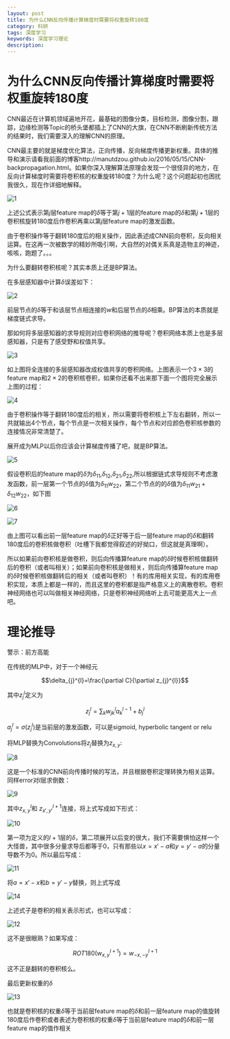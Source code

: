 ```yaml
---
layout: post
title: 为什么CNN反向传播计算梯度时需要将权重旋转180度
category: 科研
tags: 深度学习
keywords: 深度学习理论
description: 
---
```


# 为什么CNN反向传播计算梯度时需要将权重旋转180度

CNN最近在计算机领域遍地开花，最基础的图像分类，目标检测，图像分割，跟踪，边缘检测等Topic的桥头堡都插上了CNN的大旗，在CNN不断刷新传统方法的结果时，我们需要深入的理解CNN的原理。

CNN最主要的就是梯度优化算法，正向传播，反向梯度传播更新权重。具体的推导和演示请看我前面的博客http://manutdzou.github.io/2016/05/15/CNN-backpropagation.html。如果你深入理解算法原理会发现一个很怪异的地方，在反向计算梯度时需要将卷积核的权重旋转180度？为什么呢？这个问题起初也困扰我很久，现在作详细地解释。

![1](/public/img/posts/CNN反向传播详解/1.jpg)

上述公式表示第$j$层feature map的$\delta$等于第$j+1$层的feature map的$\delta$和第$j+1$层的卷积核旋转180度后作卷积再乘以第$j$层feature map的激发函数。

由于卷积操作等于翻转180度后的相关操作，因此表述成CNN前向卷积，反向相关运算。在这再一次被数学的精妙所吸引啊，大自然的对偶关系真是造物主的神迹，咳咳，跑题了。。。

为什么要翻转卷积核呢？其实本质上还是BP算法。

在多层感知器中计算$\delta$误差如下：

![2](/public/img/posts/CNN反向传播详解/1.png)

前层节点的$\delta$等于和该层节点相连接的$w$和后层节点的$\delta$相乘。BP算法的本质就是梯度链式求导。

那如何将多层感知器的求导规则对应卷积网络的推导呢？卷积网络本质上也是多层感知器，只是有了感受野和权值共享。

![3](/public/img/posts/CNN反向传播详解/2.png)

如上图将全连接的多层感知器改成权值共享的卷积网络。上图表示一个$3\times 3$的feature map和$2\times 2$的卷积核卷积，如果你还看不出来那下面一个图将完全展示上图的过程：

![4](/public/img/posts/CNN反向传播详解/3.png)

由于卷积操作等于翻转180度后的相关，所以需要将卷积核上下左右翻转，所以一共就输出4个节点，每个节点是一次相关操作，每个节点和对应颜色卷积核参数的连接情况非常清楚了。

展开成为MLP以后你应该会计算梯度传播了吧，就是BP算法。

![5](/public/img/posts/CNN反向传播详解/4.png)

假设卷积后的feature map的$\delta$为$\delta_{11}$,$\delta_{12}$,$\delta_{21}$,$\delta_{22}$,所以根据链式求导规则不考虑激发函数，前一层第一个节点的$\delta$值为$\delta_{11}w_{22}$，第二个节点的的$\delta$值为$\delta_{11}w_{21}+\delta_{12}w_{22}$，如下图

![6](/public/img/posts/CNN反向传播详解/5.png)

![7](/public/img/posts/CNN反向传播详解/6.png)

由上图可以看出前一层feature map的$\delta$正好等于后一层feature map的$\delta$和翻转180度后的卷积核做卷积（吐槽下我都觉得叙述的好拗口，但这就是真理啊）。

所以如果前向卷积核是做卷积，则后向传播算feature map的$\delta$时候卷积核做翻转后的卷积（或者叫相关）；如果前向卷积核是做相关，则后向传播算feature map的$\delta$时候卷积核做翻转后的相关（或者叫卷积）！有的库用相关实现，有的库用卷积实现，本质上都是一样的，而且这里的卷积都是指严格意义上的离散卷积。卷积神经网络也可以叫做相关神经网络，只是卷积神经网络听上去可能更高大上一点吧。

# 理论推导

警示：前方高能

在传统的MLP中，对于一个神经元

$$\delta_{j}^{l}=\frac{\partial C}{\partial z_{j}^{l}}$$

其中$z_{j}^{l}$定义为

$$z_{j}^{l}=\sum_{k}w_{jk}^{l}a_{k}^{l-1}+b_{j}^{l}$$

$a_{j}^{l}=\sigma \left ( z_{j}^{l} \right )$是当前层的激发函数，可以是sigmoid, hyperbolic tangent or relu

将MLP替换为Convolutions将$z_{j}$替换为$z_{x,y}$:

![8](/public/img/posts/CNN反向传播详解/7.png)

这是一个标准的CNN前向传播时候的写法，并且根据卷积定理转换为相关运算。同样error对$l$层求倒数：

![9](/public/img/posts/CNN反向传播详解/8.png)

其中$z_{x,y}^{l}$和 $z_{x{}',y{}'}^{l+1}$连接，将上式写成如下形式：

![10](/public/img/posts/CNN反向传播详解/9.png)

第一项为定义的$l+1$层的$\delta$，第二项展开以后变的很大，我们不需要惧怕这样一个大怪兽，其中很多分量求导后都等于0，只有那些以$x=x{}'-a$和$y=y{}'-a$的分量导数不为0。所以最后写成：

![11](/public/img/posts/CNN反向传播详解/10.png)

将$a=x{}'-x$和$b=y{}'-y$替换，则上式写成

![14](/public/img/posts/CNN反向传播详解/13.png)

上述式子是卷积的相关表示形式，也可以写成：

![12](/public/img/posts/CNN反向传播详解/11.png)

这不是很眼熟？如果写成：

$$ROT180\left ( w_{x,y}^{l+1} \right )=w_{-x,-y}^{l+1}$$

这不正是翻转的卷积核么。

最后更新权重的$\delta$

![13](/public/img/posts/CNN反向传播详解/12.png)

也就是卷积核的权重$\delta$等于当前层feature map的$\delta$和前一层feature map的值旋转180度后作卷积或者表述为卷积核的权重$\delta$等于当前层feature map的$\delta$和前一层feature map的值作相关